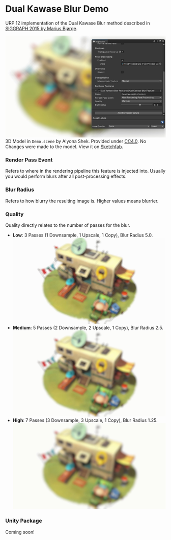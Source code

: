 # Dual Kawase Blur Demo
URP 12 implementation of the Dual Kawase Blur method described in [SIGGRAPH 2015 by Marius Bjørge](https://community.arm.com/cfs-file/__key/communityserver-blogs-components-weblogfiles/00-00-00-20-66/siggraph2015_2D00_mmg_2D00_marius_2D00_notes.pdf). 

![Preview of effect.](ReadMeImages/Banner.jpg)
3D Model in `Demo.scene` by Alyona Shek. 
Provided under [CC4.0](https://creativecommons.org/licenses/by/4.0/). 
No Changes were made to the model. 
View it on [Sketchfab](https://sketchfab.com/3d-models/trailer-040ad3bbf0c54098b90a87ac517d3901).

### Render Pass Event
Refers to where in the rendering pipeline this feature is injected into.
Usually you would perform blurs after all post-processing effects.

### Blur Radius
Refers to how blurry the resulting image is. Higher values means blurrier.

### Quality
Quality directly relates to the number of passes for the blur.
- **Low**: 3 Passes (1 Downsample, 1 Upscale, 1 Copy), Blur Radius 5.0.
  ![BlurLow.jpg](ReadMeImages/BlurLow.jpg)
- **Medium**: 5 Passes (2 Downsample, 2 Upscale, 1 Copy), Blur Radius 2.5.
  ![BlurMedium.jpg](ReadMeImages/BlurMedium.jpg)
- **High**: 7 Passes (3 Downsample, 3 Upscale, 1 Copy), Blur Radius 1.25.
  ![BlurHigh.jpg](ReadMeImages/BlurHigh.jpg)

### Unity Package
Coming soon!
